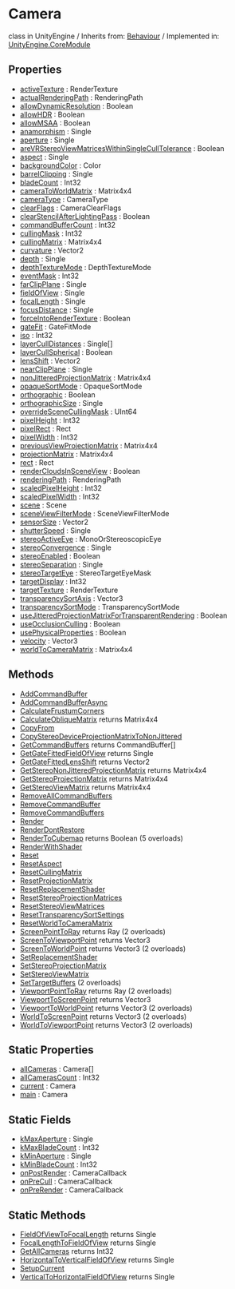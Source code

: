 # Camera
class in UnityEngine
 / Inherits from: <a href="https://docs.unity3d.com/6000.0/Documentation/ScriptReference/Behaviour.html">Behaviour</a> / Implemented in: <a href="https://docs.unity3d.com/6000.0/Documentation/ScriptReference/UnityEngine.CoreModule.html">UnityEngine.CoreModule</a>

## Properties
- <a href="https://docs.unity3d.com/6000.0/Documentation/ScriptReference/Camera-activeTexture.html">activeTexture</a> : RenderTexture
- <a href="https://docs.unity3d.com/6000.0/Documentation/ScriptReference/Camera-actualRenderingPath.html">actualRenderingPath</a> : RenderingPath
- <a href="https://docs.unity3d.com/6000.0/Documentation/ScriptReference/Camera-allowDynamicResolution.html">allowDynamicResolution</a> : Boolean
- <a href="https://docs.unity3d.com/6000.0/Documentation/ScriptReference/Camera-allowHDR.html">allowHDR</a> : Boolean
- <a href="https://docs.unity3d.com/6000.0/Documentation/ScriptReference/Camera-allowMSAA.html">allowMSAA</a> : Boolean
- <a href="https://docs.unity3d.com/6000.0/Documentation/ScriptReference/Camera-anamorphism.html">anamorphism</a> : Single
- <a href="https://docs.unity3d.com/6000.0/Documentation/ScriptReference/Camera-aperture.html">aperture</a> : Single
- <a href="https://docs.unity3d.com/6000.0/Documentation/ScriptReference/Camera-areVRStereoViewMatricesWithinSingleCullTolerance.html">areVRStereoViewMatricesWithinSingleCullTolerance</a> : Boolean
- <a href="https://docs.unity3d.com/6000.0/Documentation/ScriptReference/Camera-aspect.html">aspect</a> : Single
- <a href="https://docs.unity3d.com/6000.0/Documentation/ScriptReference/Camera-backgroundColor.html">backgroundColor</a> : Color
- <a href="https://docs.unity3d.com/6000.0/Documentation/ScriptReference/Camera-barrelClipping.html">barrelClipping</a> : Single
- <a href="https://docs.unity3d.com/6000.0/Documentation/ScriptReference/Camera-bladeCount.html">bladeCount</a> : Int32
- <a href="https://docs.unity3d.com/6000.0/Documentation/ScriptReference/Camera-cameraToWorldMatrix.html">cameraToWorldMatrix</a> : Matrix4x4
- <a href="https://docs.unity3d.com/6000.0/Documentation/ScriptReference/Camera-cameraType.html">cameraType</a> : CameraType
- <a href="https://docs.unity3d.com/6000.0/Documentation/ScriptReference/Camera-clearFlags.html">clearFlags</a> : CameraClearFlags
- <a href="https://docs.unity3d.com/6000.0/Documentation/ScriptReference/Camera-clearStencilAfterLightingPass.html">clearStencilAfterLightingPass</a> : Boolean
- <a href="https://docs.unity3d.com/6000.0/Documentation/ScriptReference/Camera-commandBufferCount.html">commandBufferCount</a> : Int32
- <a href="https://docs.unity3d.com/6000.0/Documentation/ScriptReference/Camera-cullingMask.html">cullingMask</a> : Int32
- <a href="https://docs.unity3d.com/6000.0/Documentation/ScriptReference/Camera-cullingMatrix.html">cullingMatrix</a> : Matrix4x4
- <a href="https://docs.unity3d.com/6000.0/Documentation/ScriptReference/Camera-curvature.html">curvature</a> : Vector2
- <a href="https://docs.unity3d.com/6000.0/Documentation/ScriptReference/Camera-depth.html">depth</a> : Single
- <a href="https://docs.unity3d.com/6000.0/Documentation/ScriptReference/Camera-depthTextureMode.html">depthTextureMode</a> : DepthTextureMode
- <a href="https://docs.unity3d.com/6000.0/Documentation/ScriptReference/Camera-eventMask.html">eventMask</a> : Int32
- <a href="https://docs.unity3d.com/6000.0/Documentation/ScriptReference/Camera-farClipPlane.html">farClipPlane</a> : Single
- <a href="https://docs.unity3d.com/6000.0/Documentation/ScriptReference/Camera-fieldOfView.html">fieldOfView</a> : Single
- <a href="https://docs.unity3d.com/6000.0/Documentation/ScriptReference/Camera-focalLength.html">focalLength</a> : Single
- <a href="https://docs.unity3d.com/6000.0/Documentation/ScriptReference/Camera-focusDistance.html">focusDistance</a> : Single
- <a href="https://docs.unity3d.com/6000.0/Documentation/ScriptReference/Camera-forceIntoRenderTexture.html">forceIntoRenderTexture</a> : Boolean
- <a href="https://docs.unity3d.com/6000.0/Documentation/ScriptReference/Camera-gateFit.html">gateFit</a> : GateFitMode
- <a href="https://docs.unity3d.com/6000.0/Documentation/ScriptReference/Camera-iso.html">iso</a> : Int32
- <a href="https://docs.unity3d.com/6000.0/Documentation/ScriptReference/Camera-layerCullDistances.html">layerCullDistances</a> : Single[]
- <a href="https://docs.unity3d.com/6000.0/Documentation/ScriptReference/Camera-layerCullSpherical.html">layerCullSpherical</a> : Boolean
- <a href="https://docs.unity3d.com/6000.0/Documentation/ScriptReference/Camera-lensShift.html">lensShift</a> : Vector2
- <a href="https://docs.unity3d.com/6000.0/Documentation/ScriptReference/Camera-nearClipPlane.html">nearClipPlane</a> : Single
- <a href="https://docs.unity3d.com/6000.0/Documentation/ScriptReference/Camera-nonJitteredProjectionMatrix.html">nonJitteredProjectionMatrix</a> : Matrix4x4
- <a href="https://docs.unity3d.com/6000.0/Documentation/ScriptReference/Camera-opaqueSortMode.html">opaqueSortMode</a> : OpaqueSortMode
- <a href="https://docs.unity3d.com/6000.0/Documentation/ScriptReference/Camera-orthographic.html">orthographic</a> : Boolean
- <a href="https://docs.unity3d.com/6000.0/Documentation/ScriptReference/Camera-orthographicSize.html">orthographicSize</a> : Single
- <a href="https://docs.unity3d.com/6000.0/Documentation/ScriptReference/Camera-overrideSceneCullingMask.html">overrideSceneCullingMask</a> : UInt64
- <a href="https://docs.unity3d.com/6000.0/Documentation/ScriptReference/Camera-pixelHeight.html">pixelHeight</a> : Int32
- <a href="https://docs.unity3d.com/6000.0/Documentation/ScriptReference/Camera-pixelRect.html">pixelRect</a> : Rect
- <a href="https://docs.unity3d.com/6000.0/Documentation/ScriptReference/Camera-pixelWidth.html">pixelWidth</a> : Int32
- <a href="https://docs.unity3d.com/6000.0/Documentation/ScriptReference/Camera-previousViewProjectionMatrix.html">previousViewProjectionMatrix</a> : Matrix4x4
- <a href="https://docs.unity3d.com/6000.0/Documentation/ScriptReference/Camera-projectionMatrix.html">projectionMatrix</a> : Matrix4x4
- <a href="https://docs.unity3d.com/6000.0/Documentation/ScriptReference/Camera-rect.html">rect</a> : Rect
- <a href="https://docs.unity3d.com/6000.0/Documentation/ScriptReference/Camera-renderCloudsInSceneView.html">renderCloudsInSceneView</a> : Boolean
- <a href="https://docs.unity3d.com/6000.0/Documentation/ScriptReference/Camera-renderingPath.html">renderingPath</a> : RenderingPath
- <a href="https://docs.unity3d.com/6000.0/Documentation/ScriptReference/Camera-scaledPixelHeight.html">scaledPixelHeight</a> : Int32
- <a href="https://docs.unity3d.com/6000.0/Documentation/ScriptReference/Camera-scaledPixelWidth.html">scaledPixelWidth</a> : Int32
- <a href="https://docs.unity3d.com/6000.0/Documentation/ScriptReference/Camera-scene.html">scene</a> : Scene
- <a href="https://docs.unity3d.com/6000.0/Documentation/ScriptReference/Camera-sceneViewFilterMode.html">sceneViewFilterMode</a> : SceneViewFilterMode
- <a href="https://docs.unity3d.com/6000.0/Documentation/ScriptReference/Camera-sensorSize.html">sensorSize</a> : Vector2
- <a href="https://docs.unity3d.com/6000.0/Documentation/ScriptReference/Camera-shutterSpeed.html">shutterSpeed</a> : Single
- <a href="https://docs.unity3d.com/6000.0/Documentation/ScriptReference/Camera-stereoActiveEye.html">stereoActiveEye</a> : MonoOrStereoscopicEye
- <a href="https://docs.unity3d.com/6000.0/Documentation/ScriptReference/Camera-stereoConvergence.html">stereoConvergence</a> : Single
- <a href="https://docs.unity3d.com/6000.0/Documentation/ScriptReference/Camera-stereoEnabled.html">stereoEnabled</a> : Boolean
- <a href="https://docs.unity3d.com/6000.0/Documentation/ScriptReference/Camera-stereoSeparation.html">stereoSeparation</a> : Single
- <a href="https://docs.unity3d.com/6000.0/Documentation/ScriptReference/Camera-stereoTargetEye.html">stereoTargetEye</a> : StereoTargetEyeMask
- <a href="https://docs.unity3d.com/6000.0/Documentation/ScriptReference/Camera-targetDisplay.html">targetDisplay</a> : Int32
- <a href="https://docs.unity3d.com/6000.0/Documentation/ScriptReference/Camera-targetTexture.html">targetTexture</a> : RenderTexture
- <a href="https://docs.unity3d.com/6000.0/Documentation/ScriptReference/Camera-transparencySortAxis.html">transparencySortAxis</a> : Vector3
- <a href="https://docs.unity3d.com/6000.0/Documentation/ScriptReference/Camera-transparencySortMode.html">transparencySortMode</a> : TransparencySortMode
- <a href="https://docs.unity3d.com/6000.0/Documentation/ScriptReference/Camera-useJitteredProjectionMatrixForTransparentRendering.html">useJitteredProjectionMatrixForTransparentRendering</a> : Boolean
- <a href="https://docs.unity3d.com/6000.0/Documentation/ScriptReference/Camera-useOcclusionCulling.html">useOcclusionCulling</a> : Boolean
- <a href="https://docs.unity3d.com/6000.0/Documentation/ScriptReference/Camera-usePhysicalProperties.html">usePhysicalProperties</a> : Boolean
- <a href="https://docs.unity3d.com/6000.0/Documentation/ScriptReference/Camera-velocity.html">velocity</a> : Vector3
- <a href="https://docs.unity3d.com/6000.0/Documentation/ScriptReference/Camera-worldToCameraMatrix.html">worldToCameraMatrix</a> : Matrix4x4

## Methods
- <a href="https://docs.unity3d.com/6000.0/Documentation/ScriptReference/Camera.AddCommandBuffer.html">AddCommandBuffer</a>
- <a href="https://docs.unity3d.com/6000.0/Documentation/ScriptReference/Camera.AddCommandBufferAsync.html">AddCommandBufferAsync</a>
- <a href="https://docs.unity3d.com/6000.0/Documentation/ScriptReference/Camera.CalculateFrustumCorners.html">CalculateFrustumCorners</a>
- <a href="https://docs.unity3d.com/6000.0/Documentation/ScriptReference/Camera.CalculateObliqueMatrix.html">CalculateObliqueMatrix</a> returns Matrix4x4
- <a href="https://docs.unity3d.com/6000.0/Documentation/ScriptReference/Camera.CopyFrom.html">CopyFrom</a>
- <a href="https://docs.unity3d.com/6000.0/Documentation/ScriptReference/Camera.CopyStereoDeviceProjectionMatrixToNonJittered.html">CopyStereoDeviceProjectionMatrixToNonJittered</a>
- <a href="https://docs.unity3d.com/6000.0/Documentation/ScriptReference/Camera.GetCommandBuffers.html">GetCommandBuffers</a> returns CommandBuffer[]
- <a href="https://docs.unity3d.com/6000.0/Documentation/ScriptReference/Camera.GetGateFittedFieldOfView.html">GetGateFittedFieldOfView</a> returns Single
- <a href="https://docs.unity3d.com/6000.0/Documentation/ScriptReference/Camera.GetGateFittedLensShift.html">GetGateFittedLensShift</a> returns Vector2
- <a href="https://docs.unity3d.com/6000.0/Documentation/ScriptReference/Camera.GetStereoNonJitteredProjectionMatrix.html">GetStereoNonJitteredProjectionMatrix</a> returns Matrix4x4
- <a href="https://docs.unity3d.com/6000.0/Documentation/ScriptReference/Camera.GetStereoProjectionMatrix.html">GetStereoProjectionMatrix</a> returns Matrix4x4
- <a href="https://docs.unity3d.com/6000.0/Documentation/ScriptReference/Camera.GetStereoViewMatrix.html">GetStereoViewMatrix</a> returns Matrix4x4
- <a href="https://docs.unity3d.com/6000.0/Documentation/ScriptReference/Camera.RemoveAllCommandBuffers.html">RemoveAllCommandBuffers</a>
- <a href="https://docs.unity3d.com/6000.0/Documentation/ScriptReference/Camera.RemoveCommandBuffer.html">RemoveCommandBuffer</a>
- <a href="https://docs.unity3d.com/6000.0/Documentation/ScriptReference/Camera.RemoveCommandBuffers.html">RemoveCommandBuffers</a>
- <a href="https://docs.unity3d.com/6000.0/Documentation/ScriptReference/Camera.Render.html">Render</a>
- <a href="https://docs.unity3d.com/6000.0/Documentation/ScriptReference/Camera.RenderDontRestore.html">RenderDontRestore</a>
- <a href="https://docs.unity3d.com/6000.0/Documentation/ScriptReference/Camera.RenderToCubemap.html">RenderToCubemap</a> returns Boolean (5 overloads)
- <a href="https://docs.unity3d.com/6000.0/Documentation/ScriptReference/Camera.RenderWithShader.html">RenderWithShader</a>
- <a href="https://docs.unity3d.com/6000.0/Documentation/ScriptReference/Camera.Reset.html">Reset</a>
- <a href="https://docs.unity3d.com/6000.0/Documentation/ScriptReference/Camera.ResetAspect.html">ResetAspect</a>
- <a href="https://docs.unity3d.com/6000.0/Documentation/ScriptReference/Camera.ResetCullingMatrix.html">ResetCullingMatrix</a>
- <a href="https://docs.unity3d.com/6000.0/Documentation/ScriptReference/Camera.ResetProjectionMatrix.html">ResetProjectionMatrix</a>
- <a href="https://docs.unity3d.com/6000.0/Documentation/ScriptReference/Camera.ResetReplacementShader.html">ResetReplacementShader</a>
- <a href="https://docs.unity3d.com/6000.0/Documentation/ScriptReference/Camera.ResetStereoProjectionMatrices.html">ResetStereoProjectionMatrices</a>
- <a href="https://docs.unity3d.com/6000.0/Documentation/ScriptReference/Camera.ResetStereoViewMatrices.html">ResetStereoViewMatrices</a>
- <a href="https://docs.unity3d.com/6000.0/Documentation/ScriptReference/Camera.ResetTransparencySortSettings.html">ResetTransparencySortSettings</a>
- <a href="https://docs.unity3d.com/6000.0/Documentation/ScriptReference/Camera.ResetWorldToCameraMatrix.html">ResetWorldToCameraMatrix</a>
- <a href="https://docs.unity3d.com/6000.0/Documentation/ScriptReference/Camera.ScreenPointToRay.html">ScreenPointToRay</a> returns Ray (2 overloads)
- <a href="https://docs.unity3d.com/6000.0/Documentation/ScriptReference/Camera.ScreenToViewportPoint.html">ScreenToViewportPoint</a> returns Vector3
- <a href="https://docs.unity3d.com/6000.0/Documentation/ScriptReference/Camera.ScreenToWorldPoint.html">ScreenToWorldPoint</a> returns Vector3 (2 overloads)
- <a href="https://docs.unity3d.com/6000.0/Documentation/ScriptReference/Camera.SetReplacementShader.html">SetReplacementShader</a>
- <a href="https://docs.unity3d.com/6000.0/Documentation/ScriptReference/Camera.SetStereoProjectionMatrix.html">SetStereoProjectionMatrix</a>
- <a href="https://docs.unity3d.com/6000.0/Documentation/ScriptReference/Camera.SetStereoViewMatrix.html">SetStereoViewMatrix</a>
- <a href="https://docs.unity3d.com/6000.0/Documentation/ScriptReference/Camera.SetTargetBuffers.html">SetTargetBuffers</a> (2 overloads)
- <a href="https://docs.unity3d.com/6000.0/Documentation/ScriptReference/Camera.ViewportPointToRay.html">ViewportPointToRay</a> returns Ray (2 overloads)
- <a href="https://docs.unity3d.com/6000.0/Documentation/ScriptReference/Camera.ViewportToScreenPoint.html">ViewportToScreenPoint</a> returns Vector3
- <a href="https://docs.unity3d.com/6000.0/Documentation/ScriptReference/Camera.ViewportToWorldPoint.html">ViewportToWorldPoint</a> returns Vector3 (2 overloads)
- <a href="https://docs.unity3d.com/6000.0/Documentation/ScriptReference/Camera.WorldToScreenPoint.html">WorldToScreenPoint</a> returns Vector3 (2 overloads)
- <a href="https://docs.unity3d.com/6000.0/Documentation/ScriptReference/Camera.WorldToViewportPoint.html">WorldToViewportPoint</a> returns Vector3 (2 overloads)

## Static Properties
- <a href="https://docs.unity3d.com/6000.0/Documentation/ScriptReference/Camera-allCameras.html">allCameras</a> : Camera[]
- <a href="https://docs.unity3d.com/6000.0/Documentation/ScriptReference/Camera-allCamerasCount.html">allCamerasCount</a> : Int32
- <a href="https://docs.unity3d.com/6000.0/Documentation/ScriptReference/Camera-current.html">current</a> : Camera
- <a href="https://docs.unity3d.com/6000.0/Documentation/ScriptReference/Camera-main.html">main</a> : Camera

## Static Fields
- <a href="https://docs.unity3d.com/6000.0/Documentation/ScriptReference/Camera-kMaxAperture.html">kMaxAperture</a> : Single
- <a href="https://docs.unity3d.com/6000.0/Documentation/ScriptReference/Camera-kMaxBladeCount.html">kMaxBladeCount</a> : Int32
- <a href="https://docs.unity3d.com/6000.0/Documentation/ScriptReference/Camera-kMinAperture.html">kMinAperture</a> : Single
- <a href="https://docs.unity3d.com/6000.0/Documentation/ScriptReference/Camera-kMinBladeCount.html">kMinBladeCount</a> : Int32
- <a href="https://docs.unity3d.com/6000.0/Documentation/ScriptReference/Camera-onPostRender.html">onPostRender</a> : CameraCallback
- <a href="https://docs.unity3d.com/6000.0/Documentation/ScriptReference/Camera-onPreCull.html">onPreCull</a> : CameraCallback
- <a href="https://docs.unity3d.com/6000.0/Documentation/ScriptReference/Camera-onPreRender.html">onPreRender</a> : CameraCallback

## Static Methods
- <a href="https://docs.unity3d.com/6000.0/Documentation/ScriptReference/Camera.FieldOfViewToFocalLength.html">FieldOfViewToFocalLength</a> returns Single
- <a href="https://docs.unity3d.com/6000.0/Documentation/ScriptReference/Camera.FocalLengthToFieldOfView.html">FocalLengthToFieldOfView</a> returns Single
- <a href="https://docs.unity3d.com/6000.0/Documentation/ScriptReference/Camera.GetAllCameras.html">GetAllCameras</a> returns Int32
- <a href="https://docs.unity3d.com/6000.0/Documentation/ScriptReference/Camera.HorizontalToVerticalFieldOfView.html">HorizontalToVerticalFieldOfView</a> returns Single
- <a href="https://docs.unity3d.com/6000.0/Documentation/ScriptReference/Camera.SetupCurrent.html">SetupCurrent</a>
- <a href="https://docs.unity3d.com/6000.0/Documentation/ScriptReference/Camera.VerticalToHorizontalFieldOfView.html">VerticalToHorizontalFieldOfView</a> returns Single
